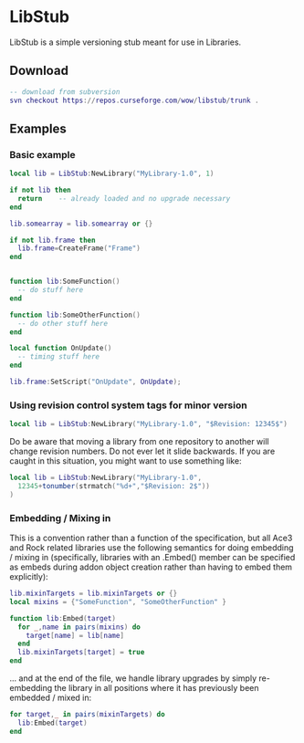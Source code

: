 # LibStub

LibStub is a simple versioning stub meant for use in Libraries.

## Download

```lua
-- download from subversion
svn checkout https://repos.curseforge.com/wow/libstub/trunk .
```

## Examples

### Basic example

```lua
local lib = LibStub:NewLibrary("MyLibrary-1.0", 1)

if not lib then
  return	-- already loaded and no upgrade necessary
end

lib.somearray = lib.somearray or {}

if not lib.frame then
  lib.frame=CreateFrame("Frame")
end


function lib:SomeFunction()
  -- do stuff here
end

function lib:SomeOtherFunction()
  -- do other stuff here
end

local function OnUpdate()
  -- timing stuff here
end

lib.frame:SetScript("OnUpdate", OnUpdate);
```

### Using revision control system tags for minor version

```lua
local lib = LibStub:NewLibrary("MyLibrary-1.0", "$Revision: 12345$")
```

Do be aware that moving a library from one repository to another will change revision numbers. Do not ever let it slide backwards. If you are caught in this situation, you might want to use something like:

```lua
local lib = LibStub:NewLibrary("MyLibrary-1.0", 
  12345+tonumber(strmatch("%d+","$Revision: 2$")) 
)
```

### Embedding / Mixing in

This is a convention rather than a function of the specification, but all Ace3 and Rock related libraries use the following semantics for doing embedding / mixing in (specifically, libraries with an .Embed() member can be specified as embeds during addon object creation rather than having to embed them explicitly):

```lua
lib.mixinTargets = lib.mixinTargets or {}
local mixins = {"SomeFunction", "SomeOtherFunction" }

function lib:Embed(target)
  for _,name in pairs(mixins) do
    target[name] = lib[name]
  end
  lib.mixinTargets[target] = true
end
```

... and at the end of the file, we handle library upgrades by simply re-embedding the library in all positions where it has previously been embedded / mixed in:
```lua
for target,_ in pairs(mixinTargets) do
  lib:Embed(target)
end
```
